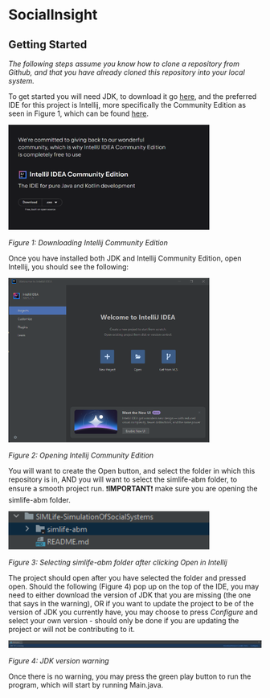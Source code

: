 # SocialInsight

## Getting Started

*The following steps assume you know how to clone a repository from Github, and that you have already cloned this repository into your local system.*

To get started you will need JDK, to download it go [here](https://www.oracle.com/java/technologies/downloads/#jdk20-windows), and the preferred IDE for this project is Intellij, more specifically the Community Edition as seen in Figure 1, which can be found [here](https://www.jetbrains.com/idea/download/?section=windows).

<p><img src="README_img/intellij_Community_Ed.png" alt="Intellij Community Edition" width="400"/></p>
<p><em>Figure 1: Downloading Intellij Community Edition</em></p>

Once you have installed both JDK and Intellij Community Edition, open Intellij, you should see the following:
<p><img src="README_img/step1_open.png" alt="Intellij Community Edition" width="400"/></p>
<p><em>Figure 2: Opening Intellij Community Edition</em></p>

You will want to create the Open button, and select the folder in which this repository is in, AND you will want to select the simlife-abm folder, to ensure a smooth project run. 
:exclamation:**IMPORTANT**:exclamation: make sure you are opening the simlife-abm folder.
<p><img src="README_img/step2_select.png" alt="Intellij Community Edition" width="400"/></p>
<p><em>Figure 3: Selecting simlife-abm folder after clicking Open in Intellij</em></p>

The project should open after you have selected the folder and pressed open.
Should the following (Figure 4) pop up on the top of the IDE, you may need to either download the version of JDK that you are missing (the one that says in the warning), OR if you want to update the project to be of the version of JDK you currently have, you may choose to press *Configure* and select your own version - should only be done if you are updating the project or will not be contributing to it.
<p><img src="README_img/step3_configure.png" alt="Intellij Community Edition"/></p>
<p><em>Figure 4: JDK version warning</em></p>

Once there is no warning, you may press the green play button to run the program, which will start by running Main.java.
